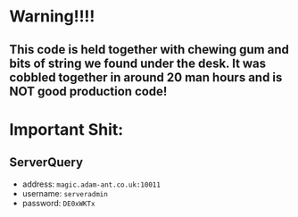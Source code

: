 # Warning!!!!
## This code is held together with chewing gum and bits of string we found under the desk. It was cobbled together in around 20 man hours and is NOT good production code!

# Important Shit:

## ServerQuery
- address: `magic.adam-ant.co.uk:10011`
- username: `serveradmin`
- password: `DE0xWKTx`

